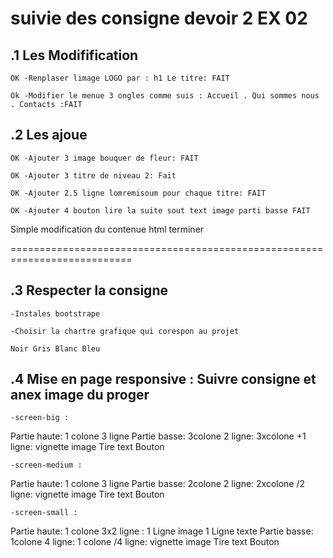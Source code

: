 # suivie des consigne devoir 2 EX 02

## .1 Les Modifification

    OK -Renplaser limage LOGO par : h1 Le titre: FAIT

    Ok -Modifier le menue 3 ongles comme suis : Accueil . Qui sommes nous . Contacts :FAIT

## .2 Les ajoue

    OK -Ajouter 3 image bouquer de fleur: FAIT

    OK -Ajouter 3 titre de niveau 2: Fait

    OK -Ajouter 2.5 ligne lomremisoum pour chaque titre: FAIT

    OK -Ajouter 4 bouton lire la suite sout text image parti basse FAIT

Simple modification du contenue html terminer

===========================================================================

## .3 Respecter la consigne

    -Instales bootstrape

    -Choisir la chartre grafique qui corespon au projet

    Noir Gris Blanc Bleu

## .4 Mise en page responsive : Suivre consigne et anex image du proger

    -screen-big :

Partie haute:
1 colone 3 ligne
Partie basse:
3colone 2 ligne: 3xcolone +1 ligne: vignette image Tire text Bouton

    -screen-medium :

Partie haute:
1 colone 3 ligne
Partie basse:
2colone 2 ligne: 2xcolone /2 ligne: vignette image Tire text Bouton

    -screen-small :

Partie haute:
1 colone 3x2 ligne : 1 Ligne image 1 Ligne texte
Partie basse:
1colone 4 ligne: 1 colone /4 ligne: vignette image Tire text Bouton
